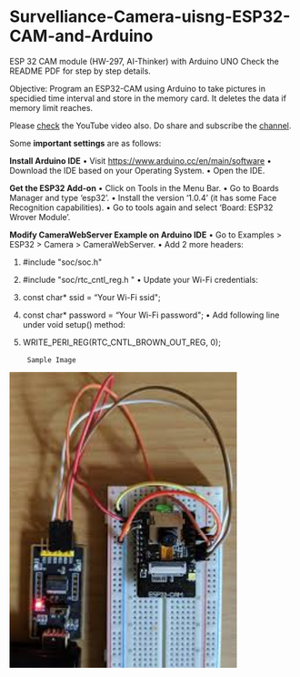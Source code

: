 # Survelliance-Camera-uisng-ESP32-CAM-and-Arduino
ESP 32 CAM module (HW-297, AI-Thinker) with Arduino UNO
Check the README PDF for step by step details.

Objective: Program an ESP32-CAM using Arduino to take pictures in specidied time interval and store in the memory card. It deletes the data if memory limit reaches.

Please [check](https://youtu.be/cwKTPlZjHkY) the YouTube video also. Do share and subscribe the [channel](https://www.youtube.com/channel/UChRnDCfvbl_HCKYUfgMyIFA/playlists). 


Some **important settings** are as follows:

**Install Arduino IDE**
• Visit https://www.arduino.cc/en/main/software
• Download the IDE based on your Operating System.
• Open the IDE.

**Get the ESP32 Add-on**
• Click on Tools in the Menu Bar.
• Go to Boards Manager and type ‘esp32’.
• Install the version ‘1.0.4’ (it has some Face Recognition capabilities).
• Go to tools again and select ‘Board: ESP32 Wrover Module’.

**Modify CameraWebServer Example on Arduino IDE**
• Go to Examples > ESP32 > Camera > CameraWebServer.
• Add 2 more headers:
1. #include "soc/soc.h"
2. #include "soc/rtc_cntl_reg.h "
• Update your Wi-Fi credentials:
1. const char* ssid = “Your Wi-Fi ssid";
2. const char* password = “Your Wi-Fi password";
• Add following line under void setup() method:
1. WRITE_PERI_REG(RTC_CNTL_BROWN_OUT_REG, 0);

        Sample Image

<img src="https://github.com/Duttabhi/Survelliance-Camera-uisng-ESP32-CAM-and-Arduino/blob/master/esp32%20cam.jpg" width=400>

